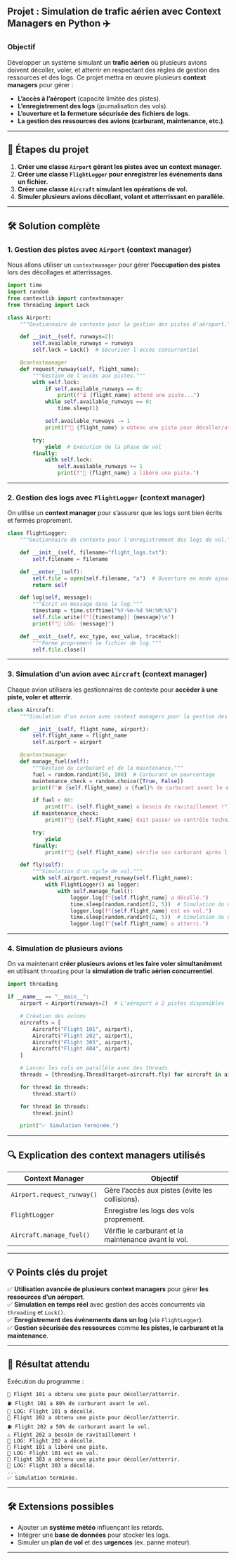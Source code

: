 ## **Projet : Simulation de trafic aérien avec Context Managers en Python** ✈️  

### **Objectif**
Développer un système simulant un **trafic aérien** où plusieurs avions doivent décoller, voler, et atterrir en respectant des règles de gestion des ressources et des logs. Ce projet mettra en œuvre plusieurs **context managers** pour gérer :  
- **L’accès à l’aéroport** (capacité limitée des pistes).  
- **L’enregistrement des logs** (journalisation des vols).  
- **L’ouverture et la fermeture sécurisée des fichiers de logs**.  
- **La gestion des ressources des avions (carburant, maintenance, etc.)**.  

---

## **📌 Étapes du projet**
1. **Créer une classe `Airport` gérant les pistes avec un context manager.**
2. **Créer une classe `FlightLogger` pour enregistrer les événements dans un fichier.**
3. **Créer une classe `Aircraft` simulant les opérations de vol.**
4. **Simuler plusieurs avions décollant, volant et atterrissant en parallèle.**

---

## **🛠 Solution complète**
### **1. Gestion des pistes avec `Airport` (context manager)**
Nous allons utiliser un `contextmanager` pour gérer **l’occupation des pistes** lors des décollages et atterrissages.  

```python
import time
import random
from contextlib import contextmanager
from threading import Lock

class Airport:
    """Gestionnaire de contexte pour la gestion des pistes d'aéroport."""

    def __init__(self, runways=2):
        self.available_runways = runways
        self.lock = Lock()  # Sécuriser l'accès concurrentiel

    @contextmanager
    def request_runway(self, flight_name):
        """Gestion de l'accès aux pistes."""
        with self.lock:
            if self.available_runways == 0:
                print(f"⏳ {flight_name} attend une piste...")
            while self.available_runways == 0:
                time.sleep(1)

            self.available_runways -= 1
            print(f"🛫 {flight_name} a obtenu une piste pour décoller/atterrir.")

        try:
            yield  # Exécution de la phase de vol
        finally:
            with self.lock:
                self.available_runways += 1
                print(f"🛬 {flight_name} a libéré une piste.")
```

---

### **2. Gestion des logs avec `FlightLogger` (context manager)**
On utilise un **context manager** pour s’assurer que les logs sont bien écrits et fermés proprement.

```python
class FlightLogger:
    """Gestionnaire de contexte pour l'enregistrement des logs de vol."""

    def __init__(self, filename="flight_logs.txt"):
        self.filename = filename

    def __enter__(self):
        self.file = open(self.filename, "a")  # Ouverture en mode ajout
        return self

    def log(self, message):
        """Écrit un message dans le log."""
        timestamp = time.strftime("%Y-%m-%d %H:%M:%S")
        self.file.write(f"[{timestamp}] {message}\n")
        print(f"📜 LOG: {message}")

    def __exit__(self, exc_type, exc_value, traceback):
        """Ferme proprement le fichier de log."""
        self.file.close()
```

---

### **3. Simulation d’un avion avec `Aircraft` (context manager)**
Chaque avion utilisera les gestionnaires de contexte pour **accéder à une piste, voler et atterrir**.

```python
class Aircraft:
    """Simulation d'un avion avec context managers pour la gestion des ressources."""

    def __init__(self, flight_name, airport):
        self.flight_name = flight_name
        self.airport = airport

    @contextmanager
    def manage_fuel(self):
        """Gestion du carburant et de la maintenance."""
        fuel = random.randint(50, 100)  # Carburant en pourcentage
        maintenance_check = random.choice([True, False])
        print(f"⛽ {self.flight_name} a {fuel}% de carburant avant le vol.")

        if fuel < 60:
            print(f"⚠️ {self.flight_name} a besoin de ravitaillement !")
        if maintenance_check:
            print(f"🔧 {self.flight_name} doit passer un contrôle technique avant le vol.")

        try:
            yield
        finally:
            print(f"🛑 {self.flight_name} vérifie son carburant après l'atterrissage.")

    def fly(self):
        """Simulation d'un cycle de vol."""
        with self.airport.request_runway(self.flight_name):
            with FlightLogger() as logger:
                with self.manage_fuel():
                    logger.log(f"{self.flight_name} a décollé.")
                    time.sleep(random.randint(2, 5))  # Simulation du vol
                    logger.log(f"{self.flight_name} est en vol.")
                    time.sleep(random.randint(2, 5))  # Simulation du vol
                    logger.log(f"{self.flight_name} a atterri.")
```

---

### **4. Simulation de plusieurs avions**
On va maintenant **créer plusieurs avions et les faire voler simultanément** en utilisant `threading` pour la **simulation de trafic aérien concurrentiel**.

```python
import threading

if __name__ == "__main__":
    airport = Airport(runways=2)  # L'aéroport a 2 pistes disponibles

    # Création des avions
    aircrafts = [
        Aircraft("Flight 101", airport),
        Aircraft("Flight 202", airport),
        Aircraft("Flight 303", airport),
        Aircraft("Flight 404", airport)
    ]

    # Lancer les vols en parallèle avec des threads
    threads = [threading.Thread(target=aircraft.fly) for aircraft in aircrafts]

    for thread in threads:
        thread.start()

    for thread in threads:
        thread.join()

    print("✅ Simulation terminée.")
```

---

## **🔍 Explication des context managers utilisés**
| **Context Manager** | **Objectif** |
|---------------------|-------------|
| `Airport.request_runway()` | Gère l’accès aux pistes (évite les collisions). |
| `FlightLogger` | Enregistre les logs des vols proprement. |
| `Aircraft.manage_fuel()` | Vérifie le carburant et la maintenance avant le vol. |

---

## **💡 Points clés du projet**
✅ **Utilisation avancée de plusieurs context managers** pour gérer **les ressources d’un aéroport**.  
✅ **Simulation en temps réel** avec gestion des accès concurrents via `threading` et `Lock()`.  
✅ **Enregistrement des événements dans un log** (via `FlightLogger`).  
✅ **Gestion sécurisée des ressources** comme **les pistes, le carburant et la maintenance**.  

---

## **🚀 Résultat attendu**
Exécution du programme :
```
🛫 Flight 101 a obtenu une piste pour décoller/atterrir.
⛽ Flight 101 a 80% de carburant avant le vol.
📜 LOG: Flight 101 a décollé.
🛫 Flight 202 a obtenu une piste pour décoller/atterrir.
⛽ Flight 202 a 50% de carburant avant le vol.
⚠️ Flight 202 a besoin de ravitaillement !
📜 LOG: Flight 202 a décollé.
🛬 Flight 101 a libéré une piste.
📜 LOG: Flight 101 est en vol.
🛫 Flight 303 a obtenu une piste pour décoller/atterrir.
📜 LOG: Flight 303 a décollé.
...
✅ Simulation terminée.
```

---

## **🛠️ Extensions possibles**
- Ajouter un **système météo** influençant les retards.  
- Intégrer une **base de données** pour stocker les logs.  
- Simuler un **plan de vol** et des **urgences** (ex. panne moteur).  

---
